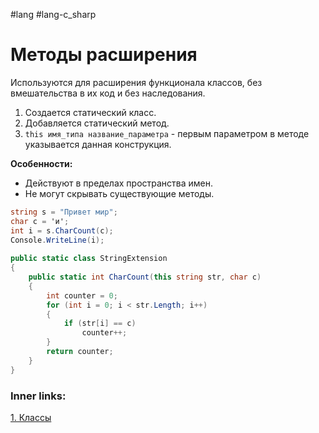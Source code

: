 #lang #lang-c_sharp 

# Методы расширения

Используются для расширения функционала классов, без вмешательства в их код и без наследования.
1. Создается статический класс.
2. Добавляется статический метод.
3. `this имя_типа название_параметра` - первым параметром в методе указывается данная конструкция.

**Особенности:**
- Действуют в пределах пространства имен.
- Не могут скрывать существующие методы.

```csharp
string s = "Привет мир";
char c = 'и';
int i = s.CharCount(c);
Console.WriteLine(i); 
 
public static class StringExtension
{
    public static int CharCount(this string str, char c)
    {
        int counter = 0;
        for (int i = 0; i < str.Length; i++)
        {
            if (str[i] == c)
                counter++;
        }
        return counter;
    }
}
```

### Inner links:
[1. Классы](1.%20Languages/C-sharp/0.%20Введение/2.%20Классы%20и%20структуры/1.%20Классы.md)